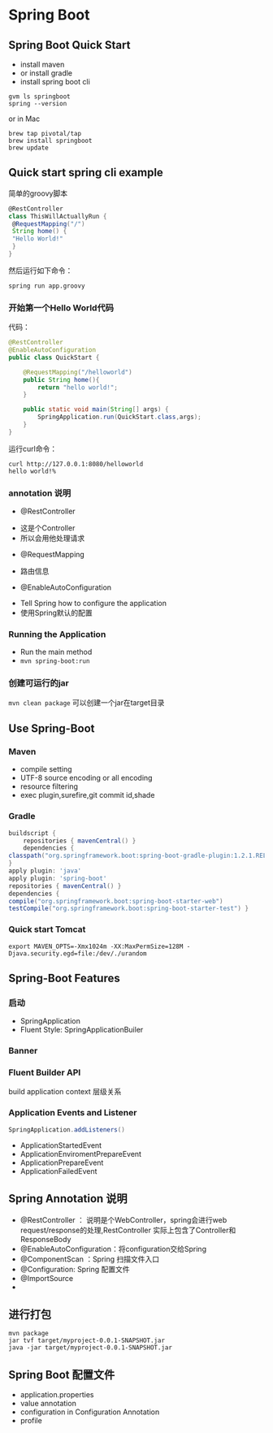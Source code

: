 # Spring Boot 
## Spring Boot Quick Start
- install maven
- or install gradle
- install spring boot cli

```shell
gvm ls springboot
spring --version
```
or in Mac
``` shell
brew tap pivotal/tap
brew install springboot
brew update
```

## Quick start spring cli example

简单的groovy脚本
``` groovy
@RestController
class ThisWillActuallyRun {
 @RequestMapping("/")
 String home() {
 "Hello World!"
 }
}
```

然后运行如下命令：
```shell
spring run app.groovy
```

### 开始第一个Hello World代码

代码：
``` java
@RestController
@EnableAutoConfiguration
public class QuickStart {

    @RequestMapping("/helloworld")
    public String home(){
        return "hello world!";
    }

    public static void main(String[] args) {
        SpringApplication.run(QuickStart.class,args);
    }
}
```
运行curl命令：

```shell
curl http://127.0.0.1:8080/helloworld
hello world!%

```
### annotation 说明
- @RestController
* 这是个Controller
* 所以会用他处理请求

- @RequestMapping
* 路由信息

- @EnableAutoConfiguration
* Tell Spring how to configure the application
* 使用Spring默认的配置

### Running the Application
- Run the main method 
- ```mvn spring-boot:run```

### 创建可运行的jar

```mvn clean package``` 可以创建一个jar在target目录

## Use Spring-Boot
### Maven
- compile setting 
- UTF-8 source encoding or all encoding
- resource filtering
- exec plugin,surefire,git commit id,shade

### Gradle

``` groovy
buildscript {
    repositories { mavenCentral() }
    dependencies {
classpath("org.springframework.boot:spring-boot-gradle-plugin:1.2.1.RELEASE") }
}
apply plugin: 'java'
apply plugin: 'spring-boot'
repositories { mavenCentral() }
dependencies {
compile("org.springframework.boot:spring-boot-starter-web")
testCompile("org.springframework.boot:spring-boot-starter-test") }

```

### Quick start Tomcat

```shell
export MAVEN_OPTS=-Xmx1024m -XX:MaxPermSize=128M -Djava.security.egd=file:/dev/./urandom
```

## Spring-Boot Features

### 启动
- SpringApplication
- Fluent Style: SpringApplicationBuiler

### Banner
### Fluent Builder API
build application context 层级关系
### Application Events and Listener
```java 
SpringApplication.addListeners()
```

- ApplicationStartedEvent
- ApplicationEnviromentPrepareEvent
- ApplicationPrepareEvent
- ApplicationFailedEvent

## Spring Annotation 说明

- @RestController ： 说明是个WebController，spring会进行web request/response的处理,RestController 实际上包含了Controller和ResponseBody
- @EnableAutoConfiguration：将configuration交给Spring
- @ComponentScan ：Spring 扫描文件入口
- @Configuration: Spring 配置文件
- @ImportSource
- 
## 进行打包

```shell
mvn package
jar tvf target/myproject-0.0.1-SNAPSHOT.jar
java -jar target/myproject-0.0.1-SNAPSHOT.jar
```

## Spring Boot 配置文件
- application.properties
- value annotation
- configuration in Configuration Annotation
- profile

